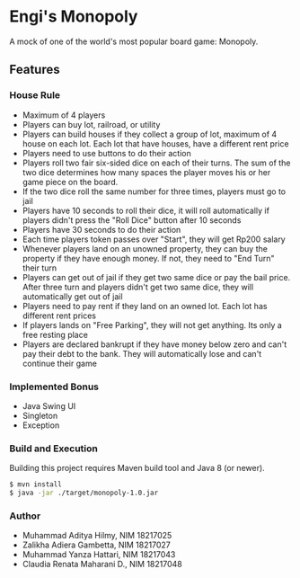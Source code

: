 # Engi's Monopoly
A mock of one of the world's most popular board game: Monopoly.

## Features

### House Rule
* Maximum of 4 players
* Players can buy lot, railroad, or utility
* Players can build houses if they collect a group of lot, maximum of 4 house on each lot. Each lot that have houses, have a different rent price
* Players need to use buttons to do their action
* Players roll two fair six-sided dice on each of their turns. The sum of the two dice determines how many spaces the player moves his or her game piece on the board.
* If the two dice roll the same number for three times, players must go to jail
* Players have 10 seconds to roll their dice, it will roll automatically if players didn't press the "Roll Dice" button after 10 seconds
* Players have 30 seconds to do their action
* Each time players token passes over "Start", they will get Rp200 salary
* Whenever players land on an unowned property, they can buy the property if they have enough money. If not, they need to "End Turn" their turn
* Players can get out of jail if they get two same dice or pay the bail price. After three turn and players didn't get two same dice, they will automatically get out of jail
* Players need to pay rent if they land on an owned lot. Each lot has different rent prices
* If players lands on "Free Parking", they will not get anything. Its only a free resting place
* Players are declared bankrupt if they have money below zero and can't pay their debt to the bank. They will automatically lose and can't continue their game

### Implemented Bonus
* Java Swing UI
* Singleton
* Exception

### Build and Execution

Building this project requires Maven build tool and Java 8 (or newer).

```sh
$ mvn install
$ java -jar ./target/monopoly-1.0.jar
```

### Author
- Muhammad Aditya Hilmy, NIM 18217025
- Zalikha Adiera Gambetta, NIM 18217027
- Muhammad Yanza Hattari, NIM 18217043
- Claudia Renata Maharani D., NIM 18217048

